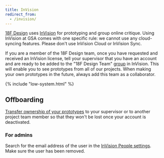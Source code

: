 ```yaml
---
title: InVision
redirect_from:
  - /invision/
---
```


[18F Design]({{site.baseurl}}/design/) uses [InVision](https://www.invisionapp.com/) for prototyping and group online critique. Using InVision at GSA comes with one specific rule: we cannot use any cloud-syncing features. Please don't use InVision Cloud or InVision Sync.

If you are a member of the 18F Design team, once you have requested and received an InVision license, tell your supervisor that you have an account and are ready to be added to the "18F Design Team" [group](https://gsa.invisionapp.com/d/main?origin=v7#/company/teams) in InVision. This will enable you to see prototypes from all of our projects. When making your own prototypes in the future, always add this team as a collaborator.

{% include "low-system.html" %}

## Offboarding

[Transfer ownership of your prototypes](https://support.invisionapp.com/hc/en-us/articles/203730565-How-do-I-transfer-my-prototype-to-another-account-) to your supervisor or to another project team member so that they won't be lost once your account is deactivated.

### For admins

Search for the email address of the user in the [InVision People settings](https://gsa.invisionapp.com/teams/people/members?search=). Make sure the user has been removed.
